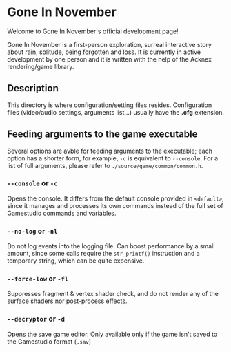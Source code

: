 # Gone In November

Welcome to Gone In November's official development page!

Gone In November is a first-person exploration, surreal interactive story about rain, solitude, being forgotten and loss. It is currently in active development by one person and it is written with the help of the Acknex rendering/game library.

## Description
This directory is where configuration/setting files resides.
Configuration files (video/audio settings, arguments list...) usually have the **.cfg** extension. 

## Feeding arguments to the game executable
Several options are avble for feeding arguments to the executable; each option has a shorter form, for example, `-c` is equivalent to `--console`. For a list of full arguments, please refer to `./source/game/common/common.h`.

### `--console` or `-c`
Opens the console. It differs from the default console provided in `<default>`, since it manages and processes its own commands instead of the full set of Gamestudio commands and variables.

### `--no-log` or `-nl`
Do not log events into the logging file. Can boost performance by a small amount, since some calls require the `str_printf()` instruction and a temporary string, which can be quite expensive.

### `--force-low` or `-fl`
Suppresses fragment & vertex shader check, and do not render any of the surface shaders nor post-process effects.

### `--decryptor` or `-d`
Opens the save game editor. Only available only if the game isn't saved to the Gamestudio format (`.sav`)
